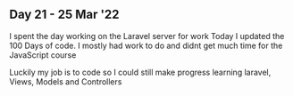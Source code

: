 ## Day 21 - 25 Mar '22

I spent the day working on the Laravel server for work
Today I updated the 100 Days of code. I mostly had work to do and didnt get much time for the JavaScript course

Luckily my job is to code so I could still make progress learning laravel, Views, Models and Controllers